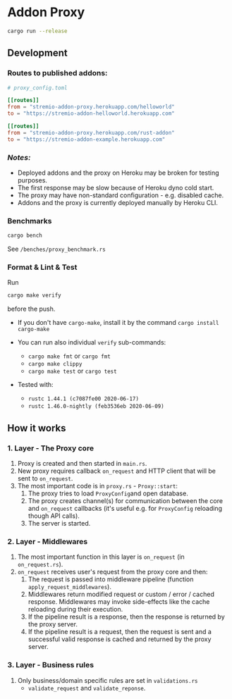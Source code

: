 # Addon Proxy

```bash
cargo run --release
```

## Development

### Routes to published addons:

```toml
# proxy_config.toml

[[routes]]
from = "stremio-addon-proxy.herokuapp.com/helloworld"
to = "https://stremio-addon-helloworld.herokuapp.com"

[[routes]]
from = "stremio-addon-proxy.herokuapp.com/rust-addon"
to = "https://stremio-addon-example.herokuapp.com"
```
 
### _Notes:_ 
  - Deployed addons and the proxy on Heroku may be broken for testing purposes. 
  - The first response may be slow because of Heroku dyno cold start.
  - The proxy may have non-standard configuration - e.g. disabled cache.
  - Addons and the proxy is currently deployed manually by Heroku CLI.

### Benchmarks

```bash
cargo bench
```
See `/benches/proxy_benchmark.rs`

### Format & Lint & Test

Run
```bash
cargo make verify
```
before the push.

- If you don't have `cargo-make`, install it by the command `cargo install cargo-make`
- You can run also individual `verify` sub-commands:
  - `cargo make fmt` or `cargo fmt`
  - `cargo make clippy`
  - `cargo make test` or `cargo test`

- Tested with:
  - `rustc 1.44.1 (c7087fe00 2020-06-17)`
  - `rustc 1.46.0-nightly (feb3536eb 2020-06-09)`
 
## How it works

### 1. Layer - The Proxy core

1. Proxy is created and then started in `main.rs`.
1. New proxy requires callback `on_request` and HTTP client that will be sent to `on_request`.
1. The most important code is in `proxy.rs` - `Proxy::start`:
   1. The proxy tries to load `ProxyConfig`and open database.
   1. The proxy creates channel(s) for communication between the core and `on_request` callbacks 
      (it's useful e.g. for `ProxyConfig` reloading though API calls).
   1. The server is started.
   
### 2. Layer - Middlewares

1. The most important function in this layer is `on_request` (in `on_request.rs`).
1. `on_request` receives user's request from the proxy core and then:
   1. The request is passed into middleware pipeline (function `apply_request_middlewares`).
   1. Middlewares return modified request or custom / error / cached response. 
      Middlewares may invoke side-effects like the cache reloading during their execution.
   1. If the pipeline result is a response, then the response is returned by the proxy server.
   1. If the pipeline result is a request, then the request is sent and 
      a successful valid response is cached and returned by the proxy server.
      
### 3. Layer - Business rules

1. Only business/domain specific rules are set in `validations.rs` 
   - `validate_request` and `validate_reponse`.
